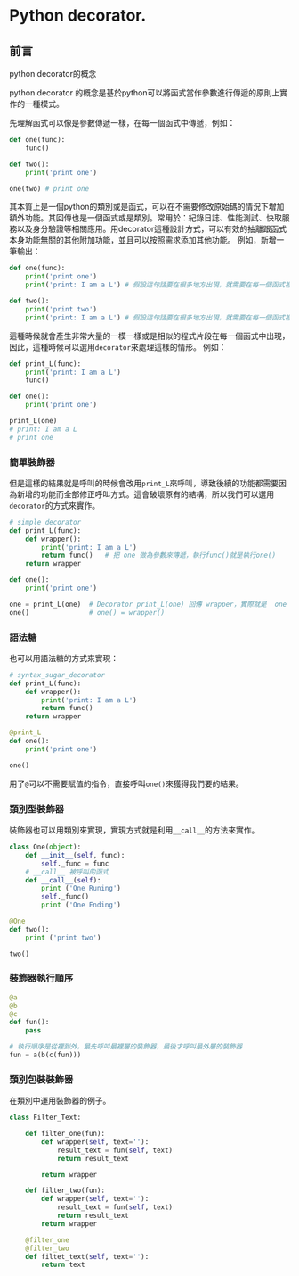 # Python decorator.

## 前言
python decorator的概念

python decorator 的概念是基於python可以將函式當作參數進行傳遞的原則上實作的一種模式。

先理解函式可以像是參數傳遞一樣，在每一個函式中傳遞，例如：
```python
def one(func):
    func()

def two():
    print('print one')

one(two) # print one
```
其本質上是一個python的類別或是函式，可以在不需要修改原始碼的情況下增加額外功能。其回傳也是一個函式或是類別。常用於：紀錄日誌、性能測試、快取服務以及身分驗證等相關應用。用decorator這種設計方式，可以有效的抽離跟函式本身功能無關的其他附加功能，並且可以按照需求添加其他功能。
例如，新增一筆輸出：
```python
def one(func):
    print('print one')
    print('print: I am a L') # 假設這句話要在很多地方出現，就需要在每一個函式裡面加入這項命令。

def two():
    print('print two')
    print('print: I am a L') # 假設這句話要在很多地方出現，就需要在每一個函式裡面加入這項命令。
```
這種時候就會產生非常大量的一模一樣或是相似的程式片段在每一個函式中出現，因此，這種時候可以選用`decorator`來處理這樣的情形。
例如：
```python
def print_L(func):
    print('print: I am a L')
    func()

def one():
    print('print one')

print_L(one)
# print: I am a L
# print one
```

### 簡單裝飾器
但是這樣的結果就是呼叫的時候會改用`print_L`來呼叫，導致後續的功能都需要因為新增的功能而全部修正呼叫方式。這會破壞原有的結構，所以我們可以選用`decorator`的方式來實作。
```python
# simple_decorator
def print_L(func):
    def wrapper():
        print('print: I am a L')
        return func()   # 把 one 做為參數來傳遞，執行func()就是執行one()
    return wrapper

def one():
    print('print one')

one = print_L(one)  # Decorator print_L(one) 回傳 wrapper，實際就是  one = wrapper
one()               # one() = wrapper()
```

### 語法糖
也可以用語法糖的方式來實現：
```python
# syntax_sugar_decorator
def print_L(func):
    def wrapper():
        print('print: I am a L')
        return func()
    return wrapper

@print_L
def one():
    print('print one')

one()
```
用了`@`可以不需要賦值的指令，直接呼叫`one()`來獲得我們要的結果。

### 類別型裝飾器
裝飾器也可以用類別來實現，實現方式就是利用`__call__`的方法來實作。
```python
class One(object):
    def __init__(self, func):
        self._func = func
    # __call__ 被呼叫的函式
    def __call__(self):
        print ('One Runing')
        self._func()
        print ('One Ending')

@One
def two():
    print ('print two')

two()
```

### 裝飾器執行順序
```python
@a
@b
@c
def fun():
    pass

# 執行順序是從裡到外，最先呼叫最裡層的裝飾器，最後才呼叫最外層的裝飾器
fun = a(b(c(fun)))
```
### 類別包裝裝飾器
在類別中運用裝飾器的例子。
```python
class Filter_Text:

    def filter_one(fun):
        def wrapper(self, text=''):
            result_text = fun(self, text)
            return result_text

        return wrapper

    def filter_two(fun):
        def wrapper(self, text=''):
            result_text = fun(self, text)
            return result_text
        return wrapper

    @filter_one
    @filter_two
    def filtet_text(self, text=''):
        return text
```

